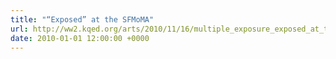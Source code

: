 ```yaml
---
title: "“Exposed” at the SFMoMA"
url: http://ww2.kqed.org/arts/2010/11/16/multiple_exposure_exposed_at_the_sfmoma/
date: 2010-01-01 12:00:00 +0000
---
```

